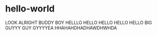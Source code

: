 # hello-world
LOOK ALRIGHT BUDDY BOY HELLLO HELLO HELLO HELLO HELLO BIG GUYYY GUY GYYYYEA HHAHAHDHADHAWDHWHDA
